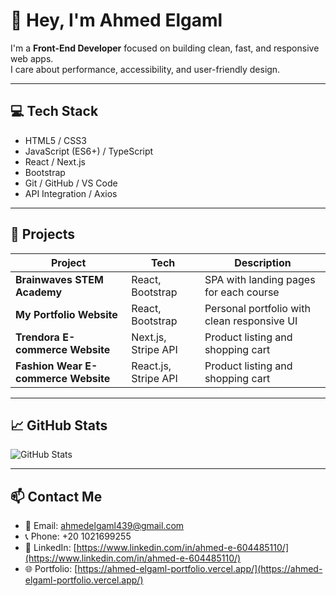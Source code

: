 # 👋 Hey, I'm Ahmed Elgaml

I'm a **Front-End Developer** focused on building clean, fast, and responsive web apps.  
I care about performance, accessibility, and user-friendly design.

---

## 💻 Tech Stack

- HTML5 / CSS3 
- JavaScript (ES6+) / TypeScript  
- React / Next.js  
- Bootstrap  
- Git / GitHub / VS Code  
- API Integration / Axios  

---

## 🚀 Projects  

| Project | Tech | Description |
|--------|------|-------------|
| **Brainwaves STEM Academy** | React, Bootstrap | SPA with landing pages for each course |
| **My Portfolio Website** | React, Bootstrap | Personal portfolio with clean responsive UI |
| **Trendora E-commerce Website** | Next.js, Stripe API | Product listing and shopping cart |
| **Fashion Wear E-commerce Website** | React.js, Stripe API | Product listing and shopping cart |

---

## 📈 GitHub Stats  

![GitHub Stats](https://github-readme-stats.vercel.app/api?username=a7medelgaml&show_icons=true&theme=tokyonight)

---

## 📫 Contact Me  

- 📧 Email: ahmedelgaml439@gmail.com  
- 📞 Phone: +20 1021699255  
- 💼 LinkedIn: [https://www.linkedin.com/in/ahmed-e-604485110/](https://www.linkedin.com/in/ahmed-e-604485110/)  
- 🌐 Portfolio: [https://ahmed-elgaml-portfolio.vercel.app/](https://ahmed-elgaml-portfolio.vercel.app/)

